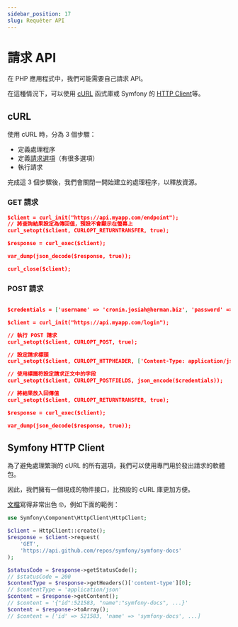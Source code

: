 ```yaml
---
sidebar_position: 17
slug: Requêter API
---
```


# 請求 API

在 PHP 應用程式中，我們可能需要自己請求 API。

在這種情況下，可以使用 [cURL](https://www.php.net/manual/en/book.curl.php) 函式庫或 Symfony 的 [HTTP Client](https://symfony.com/doc/current/http_client.html)等。

## cURL

使用 cURL 時，分為 3 個步驟：

-   定義處理程序
-   定義[請求選項](https://www.php.net/manual/en/function.curl-setopt.php)（有很多選項）
-   執行請求

完成這 3 個步驟後，我們會關閉一開始建立的處理程序，以釋放資源。

### GET 請求

```json
$client = curl_init("https://api.myapp.com/endpoint");
// 將查詢結果設定為傳回值，預設不會顯示在螢幕上
curl_setopt($client, CURLOPT_RETURNTRANSFER, true);

$response = curl_exec($client);

var_dump(json_decode($response, true));

curl_close($client);
```

### POST 請求

```json

$credentials = ['username' => 'cronin.josiah@herman.biz', 'password' => "test1234"];

$client = curl_init("https://api.myapp.com/login");

// 執行 POST 請求
curl_setopt($client, CURLOPT_POST, true);

// 設定請求標頭
curl_setopt($client, CURLOPT_HTTPHEADER, ['Content-Type: application/json']);

// 使用標識符設定請求正文中的字段
curl_setopt($client, CURLOPT_POSTFIELDS, json_encode($credentials));

// 將結果放入回傳值
curl_setopt($client, CURLOPT_RETURNTRANSFER, true);

$response = curl_exec($client);

var_dump(json_decode($response, true));

```

## Symfony HTTP Client

為了避免處理繁瑣的 cURL 的所有選項，我們可以使用專門用於發出請求的軟體包。

因此，我們擁有一個現成的物件接口，比預設的 cURL 庫更加方便。

[文檔](https://symfony.com/doc/current/http_client.html)寫得非常出色 🤓，例如下面的範例：

```php
use Symfony\Component\HttpClient\HttpClient;

$client = HttpClient::create();
$response = $client->request(
    'GET',
    'https://api.github.com/repos/symfony/symfony-docs'
);

$statusCode = $response->getStatusCode();
// $statusCode = 200
$contentType = $response->getHeaders()['content-type'][0];
// $contentType = 'application/json'
$content = $response->getContent();
// $content = '{"id":521583, "name":"symfony-docs", ...}'
$content = $response->toArray();
// $content = ['id' => 521583, 'name' => 'symfony-docs', ...]

```
